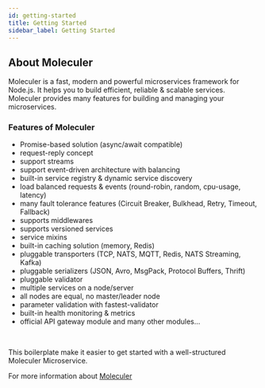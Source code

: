```yaml
---
id: getting-started
title: Getting Started
sidebar_label: Getting Started
---
```


## About Moleculer

Moleculer is a fast, modern and powerful microservices framework for Node.js. It helps you to build efficient, reliable & scalable services. Moleculer provides many features for building and managing your microservices.


### Features of Moleculer
- Promise-based solution (async/await compatible)
- request-reply concept
- support streams
- support event-driven architecture with balancing
- built-in service registry & dynamic service discovery
- load balanced requests & events (round-robin, random, cpu-usage, latency)
- many fault tolerance features (Circuit Breaker, Bulkhead, Retry, Timeout, Fallback)
- supports middlewares
- supports versioned services
- service mixins
- built-in caching solution (memory, Redis)
- pluggable transporters (TCP, NATS, MQTT, Redis, NATS Streaming, Kafka)
- pluggable serializers (JSON, Avro, MsgPack, Protocol Buffers, Thrift)
- pluggable validator
- multiple services on a node/server
- all nodes are equal, no master/leader node
- parameter validation with fastest-validator
- built-in health monitoring & metrics
- official API gateway module and many other modules…

<br>

This boilerplate make it easier to get started with a well-structured Moleculer Microservice.

For more information about [Moleculer](https://moleculer.services) 


